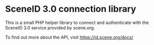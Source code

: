 # SceneID 3.0 connection library

This is a small PHP helper library to connect and authenticate with the SceneID 3.0 service provided by scene.org.

To find out more about the API, visit https://id.scene.org/docs/